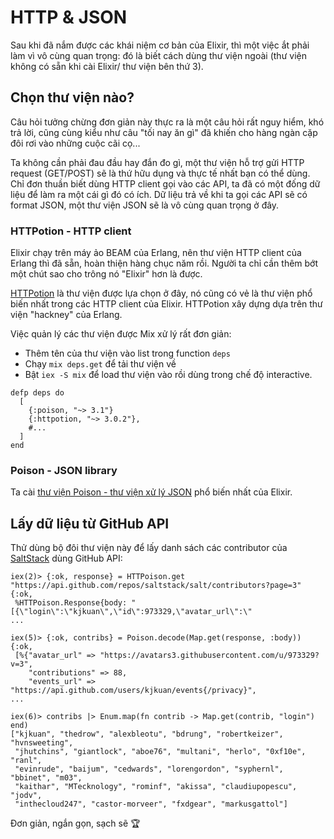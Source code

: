 # HTTP & JSON

Sau khi đã nắm được các khái niệm cơ bản của Elixir, thì một việc ắt phải làm vì vô cùng quan trọng: đó là biết cách dùng thư viện ngoài (thư viện không có sẵn khi cài Elixir/ thư viện bên thứ 3).

## Chọn thư viện nào?

Câu hỏi tưởng chừng đơn giản này thực ra là một câu hỏi rất nguy hiểm, khó trả lời, cũng cùng kiểu như câu "tối nay ăn gì" đã khiến cho hàng ngàn cặp đôi rơi vào những cuộc cãi cọ...

Ta không cần phải đau đầu hay đắn đo gì, một thư viện hỗ trợ gửi HTTP request (GET/POST) sẽ là thứ hữu dụng và thực tế nhất bạn có thể dùng. Chỉ đơn thuần biết dùng HTTP client gọi vào các API, ta đã có một đống dữ liệu để làm ra một cái gì đó có ích.
Dữ liệu trả về khi ta gọi các API sẽ có format JSON, một thư viện JSON sẽ là vô cùng quan trọng ở đây.

### HTTPotion - HTTP client
Elixir chạy trên máy ảo BEAM của Erlang, nên thư viện HTTP client của Erlang thì đã sẵn, hoàn thiện hàng chục năm rồi. Người ta chỉ cần thêm bớt một chút sao cho trông nó "Elixir" hơn là được.

[HTTPotion](https://github.com/myfreeweb/httpotion) là thư viện được lựa chọn ở đây, nó cũng có vẻ là thư viện phổ biến nhất trong các HTTP client của Elixir.  HTTPotion xây dựng dựa trên thư viện "hackney" của Erlang.

Việc quản lý các thư viện được Mix xử lý rất đơn giản:
- Thêm tên của thư viện vào list trong function `deps`
- Chạy `mix deps.get` để tải thư viện về
- Bật `iex -S mix` để load thư viện vào rồi dùng trong chế độ interactive.


```
defp deps do
  [
    {:poison, "~> 3.1"}
    {:httpotion, "~> 3.0.2"},
    #...
  ]
end
```

### Poison - JSON library
Ta cài [thư viện Poison - thư viện xử lý JSON](https://github.com/devinus/poison) phổ biến nhất của Elixir.


## Lấy dữ liệu từ GitHub API
Thử dùng bộ đôi thư viện này để lấy danh sách các contributor của [SaltStack](https://github.com/saltstack/salt/) dùng GitHub API:

```
iex(2)> {:ok, response} = HTTPoison.get "https://api.github.com/repos/saltstack/salt/contributors?page=3"
{:ok,
 %HTTPoison.Response{body: "[{\"login\":\"kjkuan\",\"id\":973329,\"avatar_url\":\"
...

iex(5)> {:ok, contribs} = Poison.decode(Map.get(response, :body))
{:ok,
 [%{"avatar_url" => "https://avatars3.githubusercontent.com/u/973329?v=3",
    "contributions" => 88,
    "events_url" => "https://api.github.com/users/kjkuan/events{/privacy}",
...

iex(6)> contribs |> Enum.map(fn contrib -> Map.get(contrib, "login") end)
["kjkuan", "thedrow", "alexbleotu", "bdrung", "robertkeizer", "hvnsweeting",
 "jhutchins", "giantlock", "aboe76", "multani", "herlo", "0xf10e", "ranl",
 "evinrude", "baijum", "cedwards", "lorengordon", "syphernl", "bbinet", "m03",
 "kaithar", "MTecknology", "rominf", "akissa", "claudiupopescu", "jodv",
 "inthecloud247", "castor-morveer", "fxdgear", "markusgattol"]
```

Đơn giản, ngắn gọn, sạch sẽ 🏆
